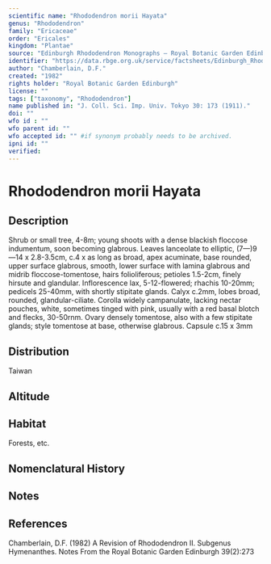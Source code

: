 ```yaml
---
scientific name: "Rhododendron morii Hayata"
genus: "Rhododendron"
family: "Ericaceae"
order: "Ericales"
kingdom: "Plantae"
source: "Edinburgh Rhododendron Monographs – Royal Botanic Garden Edinburgh"
identifier: "https://data.rbge.org.uk/service/factsheets/Edinburgh_Rhododendron_Monographs.xhtml"
author: "Chamberlain, D.F."
created: "1982"
rights holder: "Royal Botanic Garden Edinburgh"
license: ""
tags: ["taxonomy", "Rhododendron"]
name published in: "J. Coll. Sci. Imp. Univ. Tokyo 30: 173 (1911)."
doi: ""
wfo id : ""
wfo parent id: ""
wfo accepted id: "" #if synonym probably needs to be archived.                      
ipni id: ""
verified:
---
```


                       

# Rhododendron morii Hayata

## Description
Shrub or small tree, 4-8m; young shoots with a dense blackish floccose indumentum, soon becoming glabrous. Leaves lanceolate to elliptic, (7—)9—14 x 2.8-3.5cm, c.4 x as long as broad, apex acuminate, base rounded, upper surface glabrous, smooth, lower surface with lamina glabrous and midrib floccose-tomentose, hairs folioliferous; petioles 1.5-2cm, finely hirsute and glandular. Inflorescence lax, 5-12-flowered; rhachis 10-20mm; pedicels 25-40mm, with shortly stipitate glands. Calyx c.2mm, lobes broad, rounded, glandular-ciliate. Corolla widely campanulate, lacking nectar pouches, white, sometimes tinged with pink, usually with a red basal blotch and flecks, 30-50rnm. Ovary densely tomentose, also with a few stipitate glands; style tomentose at base, otherwise glabrous. Capsule c.15 x 3mm

## Distribution
Taiwan

## Altitude


## Habitat
Forests, etc.

## Nomenclatural History

                       
## Notes


## References

Chamberlain, D.F. (1982) A Revision of Rhododendron II. Subgenus Hymenanthes. Notes From the Royal Botanic Garden Edinburgh 39(2):273
